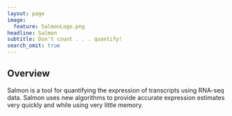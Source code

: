 ```yaml
---
layout: page
image:
  feature: SalmonLogo.png
headline: Salmon
subtitle: Don't count . . . quantify!
search_omit: true
---
```


Overview
--------

Salmon is a tool for quantifying the expression of transcripts using RNA-seq
data. Salmon uses new algorithms to provide accurate expression estimates very
quickly and while using very little memory.

